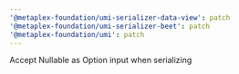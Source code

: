 ```yaml
---
'@metaplex-foundation/umi-serializer-data-view': patch
'@metaplex-foundation/umi-serializer-beet': patch
'@metaplex-foundation/umi': patch
---
```


Accept Nullable as Option input when serializing
